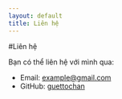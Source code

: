 ```yaml
---
layout: default
title: Liên hệ
---
```

#Liên hệ

Bạn có thể liên hệ với mình qua:

- Email: example@gmail.com
- GitHub: [guettochan](https://github.com/guettochan)
